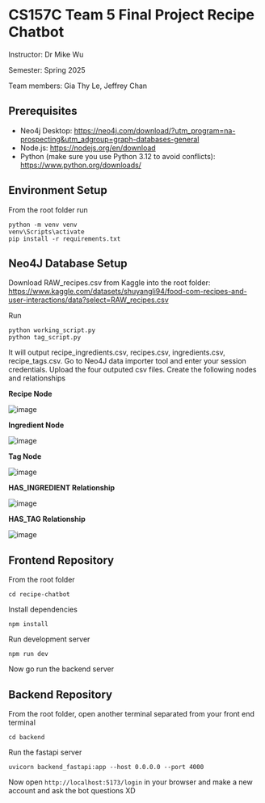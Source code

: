 # CS157C Team 5 Final Project Recipe Chatbot
Instructor: Dr Mike Wu

Semester: Spring 2025

Team members: Gia Thy Le, Jeffrey Chan

## Prerequisites
- Neo4j Desktop: https://neo4j.com/download/?utm_program=na-prospecting&utm_adgroup=graph-databases-general
- Node.js: https://nodejs.org/en/download
- Python (make sure you use Python 3.12 to avoid conflicts): https://www.python.org/downloads/

## Environment Setup
From the root folder run
```
python -m venv venv
venv\Scripts\activate
pip install -r requirements.txt
```
## Neo4J Database Setup
Download RAW_recipes.csv from Kaggle into the root folder: https://www.kaggle.com/datasets/shuyangli94/food-com-recipes-and-user-interactions/data?select=RAW_recipes.csv

Run
```
python working_script.py
python tag_script.py
```
It will output recipe_ingredients.csv, recipes.csv, ingredients.csv, recipe_tags.csv. Go to Neo4J data importer tool and enter your session credentials. Upload the four outputed csv files. Create the following nodes and relationships

**Recipe Node**

![image](https://github.com/user-attachments/assets/6095ea57-bcd8-4760-9a6d-e2b34f02219f)

**Ingredient Node**

![image](https://github.com/user-attachments/assets/8a3b22c5-9c36-460a-9424-4b779069b255)

**Tag Node**

![image](https://github.com/user-attachments/assets/3fbbe58c-9f58-44dd-8f10-40acbd8e9ad6)

**HAS_INGREDIENT Relationship**

![image](https://github.com/user-attachments/assets/b558a03f-58d4-412a-b9d8-9b11075a1a69)


**HAS_TAG Relationship**

![image](https://github.com/user-attachments/assets/599fc055-e07c-4f04-be93-aaec9cf0bcdf)

## Frontend Repository
From the root folder
```
cd recipe-chatbot
```
Install dependencies
```
npm install
```
Run development server
```
npm run dev
```
Now go run the backend server
## Backend Repository
From the root folder, open another terminal separated from your front end terminal
```
cd backend
```
Run the fastapi server
```
uvicorn backend_fastapi:app --host 0.0.0.0 --port 4000
```
Now open ```http://localhost:5173/login``` in your browser and make a new account and ask the bot questions XD

